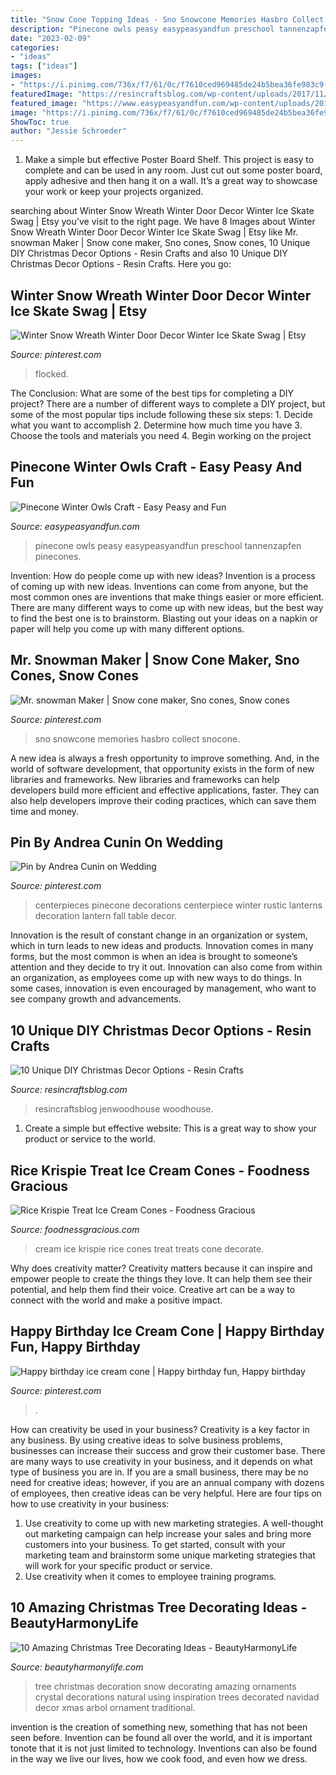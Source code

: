 ```yaml
---
title: "Snow Cone Topping Ideas - Sno Snowcone Memories Hasbro Collect Snocone"
description: "Pinecone owls peasy easypeasyandfun preschool tannenzapfen pinecones"
date: "2023-02-09"
categories:
- "ideas"
tags: ["ideas"]
images:
- "https://i.pinimg.com/736x/f7/61/0c/f7610ced969485de24b5bea36fe983c9--pinecone-centerpiece-centerpiece-ideas.jpg"
featuredImage: "https://resincraftsblog.com/wp-content/uploads/2017/11/stocking-holder-box-8-4.jpg"
featured_image: "https://www.easypeasyandfun.com/wp-content/uploads/2016/01/Simple-Winter-Owl-Pinecone-Craft-for-Kids.jpg"
image: "https://i.pinimg.com/736x/f7/61/0c/f7610ced969485de24b5bea36fe983c9--pinecone-centerpiece-centerpiece-ideas.jpg"
ShowToc: true
author: "Jessie Schroeder"
---
```



1. Make a simple but effective Poster Board Shelf. This project is easy to complete and can be used in any room. Just cut out some poster board, apply adhesive and then hang it on a wall. It’s a great way to showcase your work or keep your projects organized.

	

		
searching about Winter Snow Wreath Winter Door Decor Winter Ice Skate Swag | Etsy you've visit to the right page. We have 8 Images about Winter Snow Wreath Winter Door Decor Winter Ice Skate Swag | Etsy like Mr. snowman Maker | Snow cone maker, Sno cones, Snow cones, 10 Unique DIY Christmas Decor Options - Resin Crafts and also 10 Unique DIY Christmas Decor Options - Resin Crafts. Here you go:
		
    
## Winter Snow Wreath Winter Door Decor Winter Ice Skate Swag | Etsy

<img loading=lazy src="https://i.pinimg.com/736x/ef/41/62/ef4162168149653abbccebbcfca30b4f.jpg" onerror="this.onerror=null;this.src='https://tse1.mm.bing.net/th?id=OIP.fsSX6BZdfxG5TeIJFpJcmgHaNM&amp;pid=15.1';" alt="Winter Snow Wreath Winter Door Decor Winter Ice Skate Swag | Etsy">

_Source: pinterest.com_

>flocked. 

	

The Conclusion: What are some of the best tips for completing a DIY project?
There are a number of different ways to complete a DIY project, but some of the most popular tips include following these six steps: 1. Decide what you want to accomplish 2. Determine how much time you have 3. Choose the tools and materials you need 4. Begin working on the project 
    
## Pinecone Winter Owls Craft - Easy Peasy And Fun

<img loading=lazy src="https://www.easypeasyandfun.com/wp-content/uploads/2016/01/Simple-Winter-Owl-Pinecone-Craft-for-Kids.jpg" onerror="this.onerror=null;this.src='https://tse3.mm.bing.net/th?id=OIP.CJyeIB_RavdwYlV__cSUoQHaLo&amp;pid=15.1';" alt="Pinecone Winter Owls Craft - Easy Peasy and Fun">

_Source: easypeasyandfun.com_

>pinecone owls peasy easypeasyandfun preschool tannenzapfen pinecones. 

	

Invention: How do people come up with new ideas?
Invention is a process of coming up with new ideas. Inventions can come from anyone, but the most common ones are inventions that make things easier or more efficient. There are many different ways to come up with new ideas, but the best way to find the best one is to brainstorm. Blasting out your ideas on a napkin or paper will help you come up with many different options.

    
## Mr. Snowman Maker | Snow Cone Maker, Sno Cones, Snow Cones

<img loading=lazy src="https://i.pinimg.com/originals/02/bc/36/02bc362122c59d9a68faba5d87f48e14.jpg" onerror="this.onerror=null;this.src='https://tse3.mm.bing.net/th?id=OIP.zYNkkrhZj4g7GltJsy5wZwHaJ4&amp;pid=15.1';" alt="Mr. snowman Maker | Snow cone maker, Sno cones, Snow cones">

_Source: pinterest.com_

>sno snowcone memories hasbro collect snocone. 

	

A new idea is always a fresh opportunity to improve something. And, in the world of software development, that opportunity exists in the form of new libraries and frameworks. New libraries and frameworks can help developers build more efficient and effective applications, faster. They can also help developers improve their coding practices, which can save them time and money.

    
## Pin By Andrea Cunin On Wedding

<img loading=lazy src="https://i.pinimg.com/736x/f7/61/0c/f7610ced969485de24b5bea36fe983c9--pinecone-centerpiece-centerpiece-ideas.jpg" onerror="this.onerror=null;this.src='https://tse3.mm.bing.net/th?id=OIP.jFOeLjIHs1BES9D_EnPVTQHaLF&amp;pid=15.1';" alt="Pin by Andrea Cunin on Wedding">

_Source: pinterest.com_

>centerpieces pinecone decorations centerpiece winter rustic lanterns decoration lantern fall table decor. 

	

Innovation is the result of constant change in an organization or system, which in turn leads to new ideas and products. Innovation comes in many forms, but the most common is when an idea is brought to someone’s attention and they decide to try it out. Innovation can also come from within an organization, as employees come up with new ways to do things. In some cases, innovation is even encouraged by management, who want to see company growth and advancements.

    
## 10 Unique DIY Christmas Decor Options - Resin Crafts

<img loading=lazy src="https://resincraftsblog.com/wp-content/uploads/2017/11/stocking-holder-box-8-4.jpg" onerror="this.onerror=null;this.src='https://tse2.mm.bing.net/th?id=OIP.pEAu57Jl8SVXJNQsf3cV6wHaLH&amp;pid=15.1';" alt="10 Unique DIY Christmas Decor Options - Resin Crafts">

_Source: resincraftsblog.com_

>resincraftsblog jenwoodhouse woodhouse. 

	

1. Create a simple but effective website: This is a great way to show your product or service to the world.

    
## Rice Krispie Treat Ice Cream Cones - Foodness Gracious

<img loading=lazy src="http://foodnessgracious.com/wp-content/uploads/2016/09/krispie-ice-cream-cones-02.jpg" onerror="this.onerror=null;this.src='https://tse1.mm.bing.net/th?id=OIP.ddTofV_YpeG2OBWByyYtzwHaLH&amp;pid=15.1';" alt="Rice Krispie Treat Ice Cream Cones - Foodness Gracious">

_Source: foodnessgracious.com_

>cream ice krispie rice cones treat treats cone decorate. 

	

Why does creativity matter?
Creativity matters because it can inspire and empower people to create the things they love. It can help them see their potential, and help them find their voice. Creative art can be a way to connect with the world and make a positive impact.

    
## Happy Birthday Ice Cream Cone | Happy Birthday Fun, Happy Birthday

<img loading=lazy src="https://i.pinimg.com/736x/b8/ed/cd/b8edcdad2ac04a33887baf305398be6d.jpg" onerror="this.onerror=null;this.src='https://tse2.mm.bing.net/th?id=OIP.5sPA7O2HhRD2WdbazjM98QHaJ3&amp;pid=15.1';" alt="Happy birthday ice cream cone | Happy birthday fun, Happy birthday">

_Source: pinterest.com_

>. 

	

How can creativity be used in your business?
Creativity is a key factor in any business. By using creative ideas to solve business problems, businesses can increase their success and grow their customer base. There are many ways to use creativity in your business, and it depends on what type of business you are in. If you are a small business, there may be no need for creative ideas; however, if you are an annual company with dozens of employees, then creative ideas can be very helpful. Here are four tips on how to use creativity in your business: 
1) Use creativity to come up with new marketing strategies. A well-thought out marketing campaign can help increase your sales and bring more customers into your business. To get started, consult with your marketing team and brainstorm some unique marketing strategies that will work for your specific product or service. 
2) Use creativity when it comes to employee training programs.

    
## 10 Amazing Christmas Tree Decorating Ideas - BeautyHarmonyLife

<img loading=lazy src="https://beautyharmonylife.com/wp-content/uploads/2013/11/White-Christmas-Tree-Ornaments.jpg" onerror="this.onerror=null;this.src='https://tse1.mm.bing.net/th?id=OIP.4xflM8bcDAsBigFrIqPCXQHaLH&amp;pid=15.1';" alt="10 Amazing Christmas Tree Decorating Ideas - BeautyHarmonyLife">

_Source: beautyharmonylife.com_

>tree christmas decoration snow decorating amazing ornaments crystal decorations natural using inspiration trees decorated navidad decor xmas arbol ornament traditional. 

	

invention is the creation of something new, something that has not been seen before. Invention can be found all over the world, and it is important tonote that it is not just limited to technology. Inventions can also be found in the way we live our lives, how we cook food, and even how we dress.

